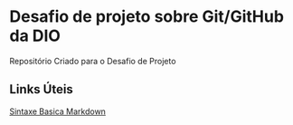 # Desafio de projeto sobre Git/GitHub da DIO
Repositório Criado para o Desafio de Projeto

## Links Úteis
[Sintaxe Basica Markdown](https://www.markdownguide.org/basic-syntax/)
